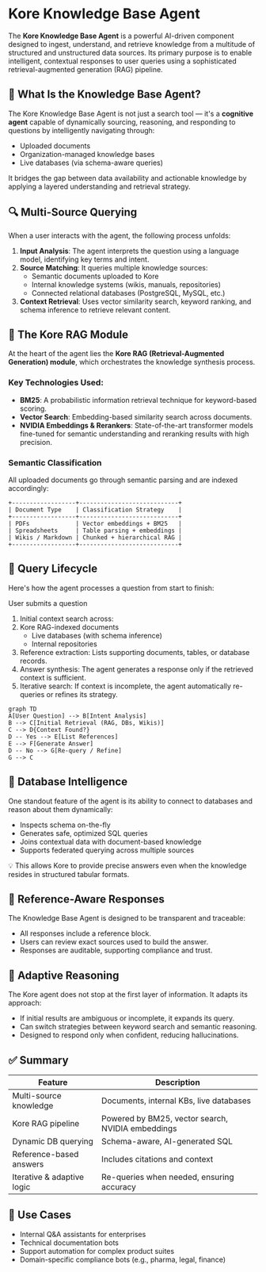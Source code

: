 # Kore Knowledge Base Agent

The **Kore Knowledge Base Agent** is a powerful AI-driven component designed to ingest, understand, and retrieve knowledge from a multitude of structured and unstructured data sources. Its primary purpose is to enable intelligent, contextual responses to user queries using a sophisticated retrieval-augmented generation (RAG) pipeline.

## 🚀 What Is the Knowledge Base Agent?

The Kore Knowledge Base Agent is not just a search tool — it's a **cognitive agent** capable of dynamically sourcing, reasoning, and responding to questions by intelligently navigating through:

- Uploaded documents
- Organization-managed knowledge bases
- Live databases (via schema-aware queries)

It bridges the gap between data availability and actionable knowledge by applying a layered understanding and retrieval strategy.

## 🔍 Multi-Source Querying

When a user interacts with the agent, the following process unfolds:

1. **Input Analysis**: The agent interprets the question using a language model, identifying key terms and intent.
2. **Source Matching**: It queries multiple knowledge sources:
   - Semantic documents uploaded to Kore
   - Internal knowledge systems (wikis, manuals, repositories)
   - Connected relational databases (PostgreSQL, MySQL, etc.)
3. **Context Retrieval**: Uses vector similarity search, keyword ranking, and schema inference to retrieve relevant content.

## 🧠 The Kore RAG Module

At the heart of the agent lies the **Kore RAG (Retrieval-Augmented Generation) module**, which orchestrates the knowledge synthesis process.

### Key Technologies Used:

- **BM25**: A probabilistic information retrieval technique for keyword-based scoring.
- **Vector Search**: Embedding-based similarity search across documents.
- **NVIDIA Embeddings & Rerankers**: State-of-the-art transformer models fine-tuned for semantic understanding and reranking results with high precision.

### Semantic Classification

All uploaded documents go through semantic parsing and are indexed accordingly:

```plaintext
+------------------+----------------------------+
| Document Type    | Classification Strategy    |
+------------------+----------------------------+
| PDFs             | Vector embeddings + BM25   |
| Spreadsheets     | Table parsing + embeddings |
| Wikis / Markdown | Chunked + hierarchical RAG |
+------------------+----------------------------+
```

## 🔄 Query Lifecycle
Here's how the agent processes a question from start to finish:

User submits a question
1. Initial context search across:
2. Kore RAG-indexed documents
   - Live databases (with schema inference)
   - Internal repositories
3. Reference extraction: Lists supporting documents, tables, or database records.
4. Answer synthesis: The agent generates a response only if the retrieved context is sufficient.
5. Iterative search: If context is incomplete, the agent automatically re-queries or refines its strategy.

```mermaid
graph TD
A[User Question] --> B[Intent Analysis]
B --> C[Initial Retrieval (RAG, DBs, Wikis)]
C --> D{Context Found?}
D -- Yes --> E[List References]
E --> F[Generate Answer]
D -- No --> G[Re-query / Refine]
G --> C
```

## 🔗 Database Intelligence
One standout feature of the agent is its ability to connect to databases and reason about them dynamically:
- Inspects schema on-the-fly
- Generates safe, optimized SQL queries
- Joins contextual data with document-based knowledge
- Supports federated querying across multiple sources

💡 This allows Kore to provide precise answers even when the knowledge resides in structured tabular formats.

## 📎 Reference-Aware Responses
The Knowledge Base Agent is designed to be transparent and traceable:
- All responses include a reference block.
- Users can review exact sources used to build the answer.
- Responses are auditable, supporting compliance and trust.

## 🔁 Adaptive Reasoning
The Kore agent does not stop at the first layer of information. It adapts its approach:
- If initial results are ambiguous or incomplete, it expands its query.
- Can switch strategies between keyword search and semantic reasoning.
- Designed to respond only when confident, reducing hallucinations.

## ✅ Summary
| Feature                    | Description                                       |
| -------------------------- | ------------------------------------------------- |
| Multi-source knowledge     | Documents, internal KBs, live databases           |
| Kore RAG pipeline          | Powered by BM25, vector search, NVIDIA embeddings |
| Dynamic DB querying        | Schema-aware, AI-generated SQL                    |
| Reference-based answers    | Includes citations and context                    |
| Iterative & adaptive logic | Re-queries when needed, ensuring accuracy         |

## 📌 Use Cases
- Internal Q&A assistants for enterprises
- Technical documentation bots
- Support automation for complex product suites
- Domain-specific compliance bots (e.g., pharma, legal, finance)
